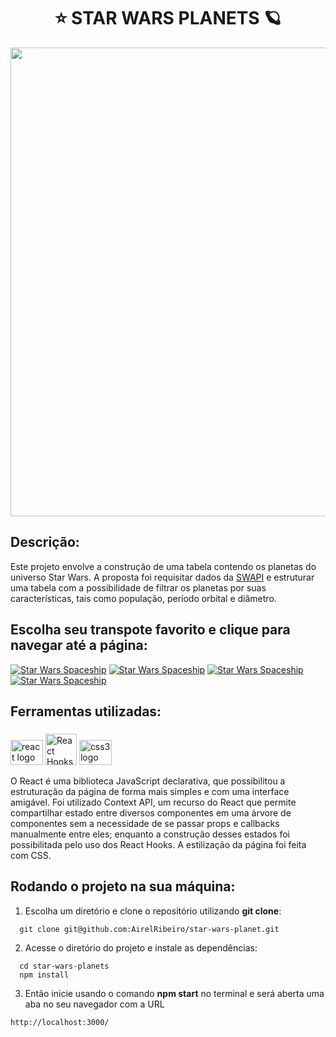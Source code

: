 
# <h1 align="center">⭐ STAR WARS PLANETS 🪐</h1>

<p align="center"><img width="750" src="https://im4.ezgif.com/tmp/ezgif-4-e41cc40957.gif"  /></p>

## Descrição:

<p text-align="justify" >Este projeto envolve a construção de uma tabela contendo os planetas do universo Star Wars. A proposta foi requisitar dados da <a href="https://swapi.dev/" target="_blank">SWAPI</a> e estruturar uma tabela com a possibilidade de filtrar os planetas por suas características, tais como população, período orbital e diâmetro.</p>

## Escolha seu transpote favorito e clique para navegar até a página:

<a href="https://star-wars-planets-2dfcjchsw-airelribeiro.vercel.app/" target="_blank"><img src="https://o.remove.bg/downloads/b11295ad-e6ff-452f-a2f1-7b6d65c50f70/image-removebg-preview.png" alt="Star Wars Spaceship"  /></a>
<a href="https://star-wars-planets-2dfcjchsw-airelribeiro.vercel.app/" target="_blank"><img src="https://o.remove.bg/downloads/39db3582-89c2-43a1-802d-cc28c2b7f433/image-removebg-preview.png" alt="Star Wars Spaceship"  /></a>
<a href="https://star-wars-planets-2dfcjchsw-airelribeiro.vercel.app/" target="_blank"><img src="https://o.remove.bg/downloads/3a3fa9a1-ebb7-475c-bed2-f629e091f13c/image-removebg-preview.png" alt="Star Wars Spaceship"  /></a>
<a href="https://star-wars-planets-2dfcjchsw-airelribeiro.vercel.app/" target="_blank"><img src="https://o.remove.bg/downloads/5d4a48e7-2f4b-48f7-834c-d8b210651486/image-removebg-preview.png" alt="Star Wars Spaceship"  /></a>

## Ferramentas utilizadas:

###

<div align="left">
<img src="https://cdn.jsdelivr.net/gh/devicons/devicon/icons/react/react-original.svg" height="40" width="52" alt="react logo"  />
<img width="50" height="50" src="https://o.remove.bg/downloads/c54f6762-317b-41a2-b30b-ddf62fcad7e0/icon-removebg-preview.png" alt="React Hooks logo"  />
<img src="https://cdn.jsdelivr.net/gh/devicons/devicon/icons/css3/css3-original.svg" height="40" width="52" alt="css3 logo"  />
<p text-align="justify">
O React é uma biblioteca JavaScript declarativa, que possibilitou a estruturação da página de forma mais simples e com uma interface amigável. Foi utilizado Context API, um recurso do React que permite compartilhar estado entre diversos componentes em uma árvore de componentes sem a necessidade de se passar props e callbacks manualmente entre eles; enquanto a construção desses estados foi possibilitada pelo uso dos React Hooks. A estilização da página foi feita com CSS.
</p>
</div>

###

## Rodando o projeto na sua máquina:

1. Escolha um diretório e clone o repositório utilizando **git clone**:
```
  git clone git@github.com:AirelRibeiro/star-wars-planet.git
```

2. Acesse o diretório do projeto e instale as dependências:
```
  cd star-wars-planets
  npm install
```

3. Então inicie usando o comando **npm start** no terminal e será aberta uma aba no seu navegador com a URL
```
http://localhost:3000/
```

